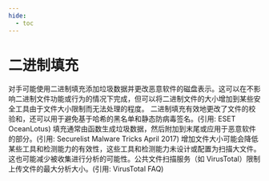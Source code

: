 ```yaml
---
hide:
  - toc
---
```


# 二进制填充

对手可能使用二进制填充添加垃圾数据并更改恶意软件的磁盘表示。这可以在不影响二进制文件功能或行为的情况下完成，但可以将二进制文件的大小增加到某些安全工具由于文件大小限制而无法处理的程度。  二进制填充有效地更改了文件的校验和，还可以用于避免基于哈希的黑名单和静态防病毒签名。(引用: ESET OceanLotus) 填充通常由函数生成垃圾数据，然后附加到末尾或应用于恶意软件的部分。(引用: Securelist Malware Tricks April 2017) 增加文件大小可能会降低某些工具和检测能力的有效性，这些工具和检测能力未设计或配置为扫描大文件。这也可能减少被收集进行分析的可能性。公共文件扫描服务（如 VirusTotal）限制上传文件的最大分析大小。(引用: VirusTotal FAQ)
